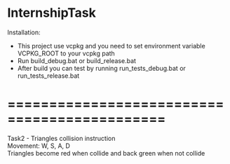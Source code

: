 # InternshipTask
 
Installation:
- This project use vcpkg and you need to set environment variable VCPKG_ROOT to your vcpkg path
- Run build_debug.bat or build_release.bat
- After build you can test by running run_tests_debug.bat or run_tests_release.bat
# =============================================

Task2 - Triangles collision instruction<br/>
Movement: W, S, A, D<br/>
Triangles become red when collide and back green when not collide
